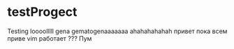 ﻿# testProgect
Testing
loooolllll gena gematogenaaaaaaa ahahahahahah
привет пока всем приве
vim работает ???
Пум